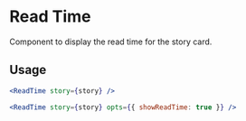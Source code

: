 # Read Time

Component to display the read time for the story card.

## Usage

```jsx
<ReadTime story={story} />
```

```jsx
<ReadTime story={story} opts={{ showReadTime: true }} />
```
